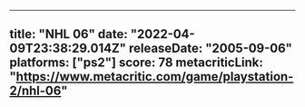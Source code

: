 
---
title: "NHL 06"
date: "2022-04-09T23:38:29.014Z"
releaseDate: "2005-09-06"
platforms: ["ps2"]
score: 78
metacriticLink: "https://www.metacritic.com/game/playstation-2/nhl-06"
---

